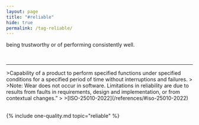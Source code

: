 ```yaml
---
layout: page
title: "#reliable"
hide: true
permalink: /tag-reliable/
---
```



<div class="arc42-help" markdown="1">

being trustworthy or of performing consistently well.

</div><br>

<hr class="with-no-margin"/>

<div class="arc42-help" markdown="1">
>Capability of a product to perform specified functions under specified conditions for a specified period of time without interruptions and failures.
>
>Note: Wear does not occur in software. Limitations in reliability are due to results from faults in requirements, design and implementation, or from contextual changes.”
>
>[ISO-25010-2022](/references/#iso-25010-2022)
</div><br>



<!-- include all qualities associated with this tag -->
{% include one-quality.md topic="reliable"  %}
